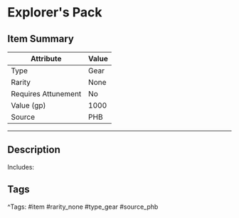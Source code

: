 # Explorer's Pack

## Item Summary

| Attribute            | Value                        |
|----------------------|------------------------------|
| Type                 | Gear |
| Rarity               | None             |
| Requires Attunement  | No                |
| Value (gp)           | 1000    |
| Source               | PHB |

---

## Description

Includes:

## Tags

^Tags: #item #rarity_none #type_gear #source_phb
